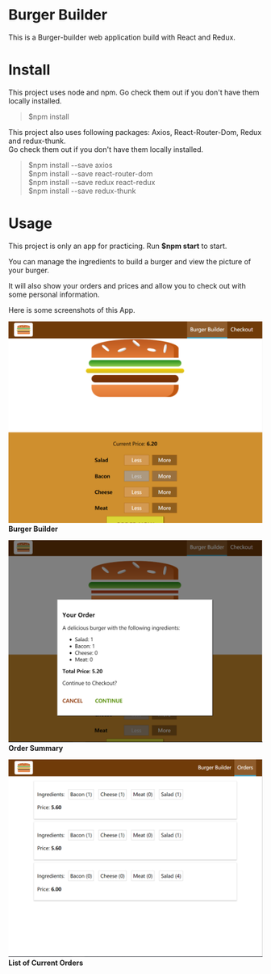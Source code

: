 # Burger Builder

This is a Burger-builder web application build with React and Redux.

# Install

This project uses node and npm. Go check them out if you don't have them locally installed.

> $npm install  

This project also uses following packages: Axios, React-Router-Dom, Redux and redux-thunk.  
Go check them out if you don't have them locally installed.
> $npm install --save axios  
> $npm install --save react-router-dom  
> $npm install --save redux react-redux  
> $npm install --save redux-thunk

# Usage

This project is only an app for practicing. Run **$npm start** to start.  

You can manage the ingredients to build a burger and view the picture of your burger.  

It will also show your orders and prices and allow you to check out with some personal information.  

Here is some screenshots of this App.  

![ScreenShot](https://raw.githubusercontent.com/FanFan0919/Burger-Builder/master/Screenshots/burgerBuilder.png)
**Burger Builder**

![ScreenShot](https://raw.githubusercontent.com/FanFan0919/Burger-Builder/master/Screenshots/OrderSummary.png)
**Order Summary**

![ScreenShot](https://raw.githubusercontent.com/FanFan0919/Burger-Builder/master/Screenshots/CurrentOrders.png)
**List of Current Orders**
